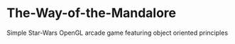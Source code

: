 # The-Way-of-the-Mandalore
Simple Star-Wars OpenGL arcade game featuring object oriented principles 
